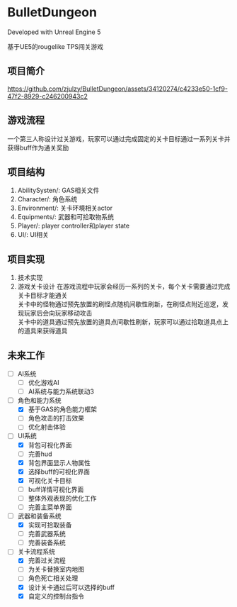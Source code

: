 # BulletDungeon

Developed with Unreal Engine 5

基于UE5的rougelike TPS闯关游戏
## 项目简介

[//]: # (![]&#40;image.jpg&#41;)
https://github.com/zjulzy/BulletDungeon/assets/34120274/c4233e50-1cf9-47f2-8929-c246200943c2
## 游戏流程
一个第三人称设计过关游戏，玩家可以通过完成固定的关卡目标通过一系列关卡并获得buff作为通关奖励
## 项目结构
1. AbilitySysten/: GAS相关文件
2. Character/: 角色系统
3. Environment/: 关卡环境相关actor
4. Equipments/: 武器和可拾取物系统
5. Player/: player controller和player state
6. UI/: UI相关
## 项目实现
1. 技术实现
2. 游戏关卡设计
在游戏流程中玩家会经历一系列的关卡，每个关卡需要通过完成关卡目标才能通关  
关卡中的怪物通过预先放置的刷怪点随机间歇性刷新，在刷怪点附近巡逻，发现玩家后会向玩家移动攻击  
关卡中的道具通过预先放置的道具点间歇性刷新，玩家可以通过拾取道具点上的道具来获得道具
## 未来工作 
- [ ] AI系统
  - [ ] 优化游戏AI
  - [ ] AI系统与能力系统联动3
  
- [ ] 角色和能力系统
  - [x] 基于GAS的角色能力框架
  - [ ] 角色攻击的打击效果
  - [ ] 优化射击体验
  
- [ ] UI系统
  - [x] 背包可视化界面
  - [ ] 完善hud
  - [x] 背包界面显示人物属性
  - [x] 选择buff的可视化界面
  - [x] 可视化关卡目标
  - [ ] buff详情可视化界面
  - [ ] 整体外观表现的优化工作
  - [ ] 完善主菜单界面
  
- [ ] 武器和装备系统
  - [x] 实现可拾取装备
  - [ ] 完善武器系统
  - [ ] 完善装备系统
  
- [ ] 关卡流程系统
  - [x] 完善过关流程
  - [ ] 为关卡替换室内地图
  - [ ] 角色死亡相关处理
  - [x] 设计关卡通过后可以选择的buff
  - [x] 自定义的控制台指令

[//]: # (  - [ ] 构建一个类MVC框架)









